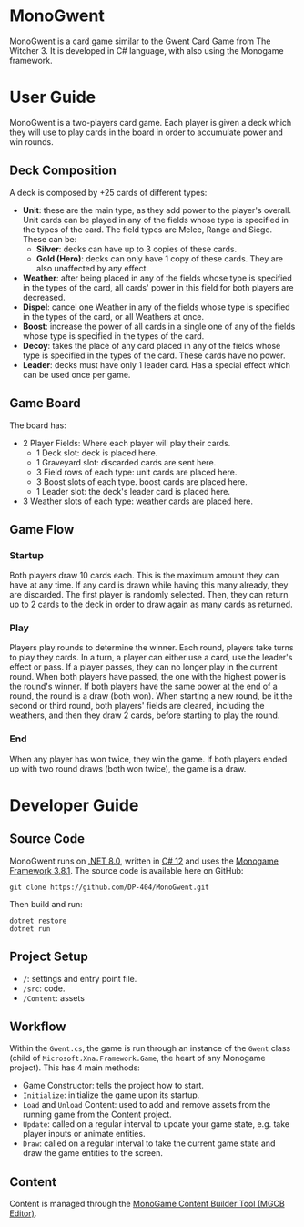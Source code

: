 # MonoGwent
MonoGwent is a card game similar to the Gwent Card Game from The Witcher 3. It is developed in C# language, with also using the Monogame framework.

# User Guide
MonoGwent is a two-players card game. Each player is given a deck which they will use to play cards in the board in order to accumulate power and win rounds.

## Deck Composition
A deck is composed by +25 cards of different types:
- **Unit**: these are the main type, as they add power to the player's overall. Unit cards can be played in any of the fields whose type is specified in the types of the card. The field types are Melee, Range and Siege. These can be:
    * **Silver**: decks can have up to 3 copies of these cards.
    * **Gold (Hero)**: decks can only have 1 copy of these cards. They are also unaffected by any effect.
- **Weather**: after being placed in any of the fields whose type is specified in the types of the card, all cards' power in this field for both players are decreased.
- **Dispel**: cancel one Weather in any of the fields whose type is specified in the types of the card, or all Weathers at once.
- **Boost**: increase the power of all cards in a single one of any of the fields whose type is specified in the types of the card.
- **Decoy**: takes the place of any card placed in any of the fields whose type is specified in the types of the card. These cards have no power.
- **Leader**: decks must have only 1 leader card. Has a special effect which can be used once per game.

## Game Board
The board has:
- 2 Player Fields: Where each player will play their cards.
    * 1 Deck slot: deck is placed here.
    * 1 Graveyard slot: discarded cards are sent here.
    * 3 Field rows of each type: unit cards are placed here.
    * 3 Boost slots of each type. boost cards are placed here.
    * 1 Leader slot: the deck's leader card is placed here.
- 3 Weather slots of each type: weather cards are placed here.

## Game Flow

### Startup
Both players draw 10 cards each. This is the maximum amount they can have at any time. If any card is drawn while having this many already, they are discarded. The first player is randomly selected. Then, they can return up to 2 cards to the deck in order to draw again as many cards as returned.

### Play
Players play rounds to determine the winner. Each round, players take turns to play they cards. In a turn, a player can either use a card, use the leader's effect or pass. If a player passes, they can no longer play in the current round. When both players have passed, the one with the highest power is the round's winner. If both players have the same power at the end of a round, the round is a draw (both won). When starting a new round, be it the second or third round, both players' fields are cleared, including the weathers, and then they draw 2 cards, before starting to play the round.

### End
When any player has won twice, they win the game. If both players ended up with two round draws (both won twice), the game is a draw.

# Developer Guide

## Source Code
MonoGwent runs on [.NET 8.0](https://dotnet.microsoft.com/download/dotnet/8.0), written in [C# 12](https://dotnet.microsoft.com/languages/csharp) and uses the [Monogame Framework 3.8.1](https://docs.monogame.net/).
The source code is available here on GitHub:
```
git clone https://github.com/DP-404/MonoGwent.git
```
Then build and run:
```
dotnet restore
dotnet run
```

## Project Setup
- `/`: settings and entry point file.
- `/src`: code.
- `/Content`: assets

## Workflow
Within the `Gwent.cs`, the game is run through an instance of the `Gwent` class (child of `Microsoft.Xna.Framework.Game`, the heart of any Monogame project). This has 4 main methods:
- Game Constructor: tells the project how to start.
- `Initialize`: initialize the game upon its startup.
- `Load` and `Unload` Content: used to add and remove assets from the running game from the Content project.
- `Update`: called on a regular interval to update your game state, e.g. take player inputs or animate entities.
- `Draw`: called on a regular interval to take the current game state and draw the game entities to the screen.

## Content
Content is managed through the [MonoGame Content Builder Tool (MGCB Editor)](https://docs.monogame.net/articles/tools/mgcb_editor.html).